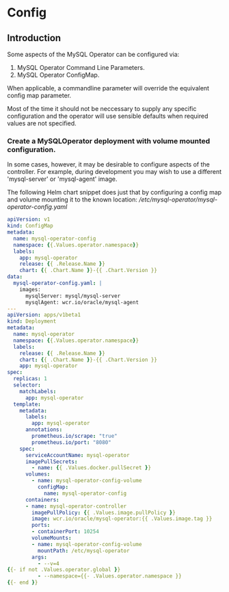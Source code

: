 # Config

## Introduction

Some aspects of the MySQL Operator can be configured via:

1. MySQL Operator Command Line Parameters.
2. MySQL Operator ConfigMap.

When applicable, a commandline parameter will override the equivalent config 
map parameter.

Most of the time it should not be neccessary to supply any specific 
configuration and the operator will use sensible defaults when required 
values are not specified.


### Create a MySQLOperator deployment with volume mounted configuration.

In some cases, however, it may be desirable to configure aspects of the 
controller. For example, during development you may wish to use a 
different 'mysql-server' or 'mysql-agent' image.

The following Helm chart snippet does just that by configuring a 
config map and volume mounting it to the known location: 
_/etc/mysql-operator/mysql-operator-config.yaml_

```yaml
apiVersion: v1
kind: ConfigMap
metadata:
  name: mysql-operator-config
  namespace: {{.Values.operator.namespace}}
  labels:
    app: mysql-operator
    release: {{ .Release.Name }}
    chart: {{ .Chart.Name }}-{{ .Chart.Version }}
data:
  mysql-operator-config.yaml: |
    images: 
      mysqlServer: mysql/mysql-server
      mysqlAgent: wcr.io/oracle/mysql-agent
---
apiVersion: apps/v1beta1
kind: Deployment
metadata:
  name: mysql-operator
  namespace: {{.Values.operator.namespace}}
  labels:
    release: {{ .Release.Name }}
    chart: {{ .Chart.Name }}-{{ .Chart.Version }}
    app: mysql-operator
spec:
  replicas: 1
  selector:
    matchLabels:
      app: mysql-operator
  template:
    metadata:
      labels:
        app: mysql-operator
      annotations:
        prometheus.io/scrape: "true"
        prometheus.io/port: "8080"
    spec:
      serviceAccountName: mysql-operator
      imagePullSecrets:
        - name: {{ .Values.docker.pullSecret }}
      volumes:
        - name: mysql-operator-config-volume
          configMap:
            name: mysql-operator-config
      containers:
      - name: mysql-operator-controller
        imagePullPolicy: {{ .Values.image.pullPolicy }}
        image: wcr.io/oracle/mysql-operator:{{ .Values.image.tag }}
        ports:
        - containerPort: 10254
        volumeMounts:
        - name: mysql-operator-config-volume
          mountPath: /etc/mysql-operator
        args:
          - --v=4
{{- if not .Values.operator.global }}
          - --namespace={{- .Values.operator.namespace }}
{{- end }}
```

